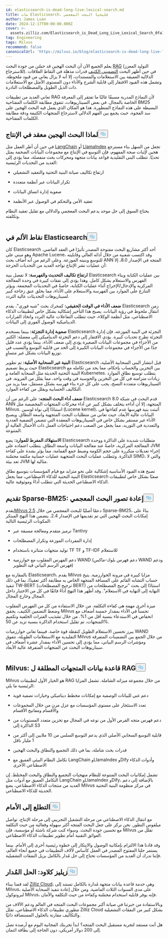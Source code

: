 ```yaml
---
id: elasticsearch-is-dead-long-live-lexical-search.md
title: مات Elasticsearch، فليحيا البحث المعجمي
author: James Luan
date: 2024-12-17T00:00:00.000Z
cover: >-
  assets.zilliz.com/Elasticsearch_is_Dead_Long_Live_Lexical_Search_0fa15cd6d7.png
tag: Engineering
tags: Milvus
recommend: false
canonicalUrl: 'https://milvus.io/blog/elasticsearch-is-dead-long-live-lexical-search.md'
---
```

<p>يعلم الجميع الآن أن البحث الهجين قد حسّن من جودة البحث <a href="https://zilliz.com/learn/Retrieval-Augmented-Generation">RAG</a> (التوليد المعزز للاسترجاع). في حين أظهر البحث <a href="https://zilliz.com/learn/sparse-and-dense-embeddings">التضميني الكثيف</a> قدرات مذهلة في التقاط العلاقات الدلالية العميقة بين الاستعلامات والمستندات، إلا أنه لا يزال يعاني من قيود ملحوظة. وتشمل هذه القيود الافتقار إلى قابلية الشرح والأداء دون المستوى الأمثل مع الاستعلامات ذات الذيل الطويل والمصطلحات النادرة.</p>
<p>تعاني العديد من تطبيقات RAG لأن النماذج المدربة مسبقًا غالبًا ما تفتقر إلى المعرفة الخاصة بالمجال. في بعض السيناريوهات، تتفوق مطابقة الكلمات المفتاحية BM25 البسيطة على هذه النماذج المتطورة. هذا هو المكان الذي يعمل فيه البحث الهجين على سد الفجوة، حيث يجمع بين الفهم الدلالي لاسترجاع المتجهات الكثيفة ودقة مطابقة الكلمات المفتاحية.</p>
<h2 id="Why-Hybrid-Search-is-Complex-in-Production" class="common-anchor-header">لماذا البحث الهجين معقد في الإنتاج<button data-href="#Why-Hybrid-Search-is-Complex-in-Production" class="anchor-icon" translate="no">
      <svg translate="no"
        aria-hidden="true"
        focusable="false"
        height="20"
        version="1.1"
        viewBox="0 0 16 16"
        width="16"
      >
        <path
          fill="#0092E4"
          fill-rule="evenodd"
          d="M4 9h1v1H4c-1.5 0-3-1.69-3-3.5S2.55 3 4 3h4c1.45 0 3 1.69 3 3.5 0 1.41-.91 2.72-2 3.25V8.59c.58-.45 1-1.27 1-2.09C10 5.22 8.98 4 8 4H4c-.98 0-2 1.22-2 2.5S3 9 4 9zm9-3h-1v1h1c1 0 2 1.22 2 2.5S13.98 12 13 12H9c-.98 0-2-1.22-2-2.5 0-.83.42-1.64 1-2.09V6.25c-1.09.53-2 1.84-2 3.25C6 11.31 7.55 13 9 13h4c1.45 0 3-1.69 3-3.5S14.5 6 13 6z"
        ></path>
      </svg>
    </button></h2><p>في حين أن أطر العمل مثل <a href="https://zilliz.com/learn/LangChain">LangChain</a> أو <a href="https://zilliz.com/learn/getting-started-with-llamaindex">LlamaIndex</a> تجعل من السهل بناء مسترجع هجين لإثبات صحة المفهوم، فإن التوسع في الإنتاج مع مجموعات البيانات الضخمة يمثل تحديًا. تتطلب البنى التقليدية قواعد بيانات متجهة ومحركات بحث منفصلة، مما يؤدي إلى العديد من التحديات الرئيسية:</p>
<ul>
<li><p>ارتفاع تكاليف صيانة البنية التحتية والتعقيد التشغيلي</p></li>
<li><p>تكرار البيانات عبر أنظمة متعددة</p></li>
<li><p>صعوبة إدارة اتساق البيانات</p></li>
<li><p>تعقيد الأمن والتحكم في الوصول عبر الأنظمة</p></li>
</ul>
<p>يحتاج السوق إلى حل موحد يدعم البحث المعجمي والدلالي مع تقليل تعقيد النظام وتكلفته.</p>
<p>
  <span class="img-wrapper">
    <img translate="no" src="https://assets.zilliz.com/elasticsearch_vs_milvus_5be6e2b69e.png" alt="" class="doc-image" id="" />
    <span></span>
  </span>
</p>
<h2 id="The-Pain-Points-of-Elasticsearch" class="common-anchor-header">نقاط الألم في Elasticsearch<button data-href="#The-Pain-Points-of-Elasticsearch" class="anchor-icon" translate="no">
      <svg translate="no"
        aria-hidden="true"
        focusable="false"
        height="20"
        version="1.1"
        viewBox="0 0 16 16"
        width="16"
      >
        <path
          fill="#0092E4"
          fill-rule="evenodd"
          d="M4 9h1v1H4c-1.5 0-3-1.69-3-3.5S2.55 3 4 3h4c1.45 0 3 1.69 3 3.5 0 1.41-.91 2.72-2 3.25V8.59c.58-.45 1-1.27 1-2.09C10 5.22 8.98 4 8 4H4c-.98 0-2 1.22-2 2.5S3 9 4 9zm9-3h-1v1h1c1 0 2 1.22 2 2.5S13.98 12 13 12H9c-.98 0-2-1.22-2-2.5 0-.83.42-1.64 1-2.09V6.25c-1.09.53-2 1.84-2 3.25C6 11.31 7.55 13 9 13h4c1.45 0 3-1.69 3-3.5S14.5 6 13 6z"
        ></path>
      </svg>
    </button></h2><p>كان Elasticsearch أحد أكثر مشاريع البحث مفتوحة المصدر تأثيرًا في العقد الماضي. وهو مبني على Apache Lucene، وقد اكتسب شعبية من خلال أدائه العالي وقابليته للتوسع وبنيته الموزعة. وعلى الرغم من أنه أضاف بحث ANN المتجه في الإصدار 8.0، إلا أن عمليات نشر الإنتاج تواجه العديد من التحديات الحرجة:</p>
<p><strong>ارتفاع تكاليف التحديث والفهرسة:</strong> لا تفصل بنية Elasticsearch بين عمليات الكتابة وبناء الفهرس والاستعلام بشكل كامل. وهذا يؤدي إلى نفقات كبيرة في وحدة المعالجة المركزية والإدخال/الإخراج أثناء عمليات الكتابة، خاصةً في التحديثات المجمعة. ويؤثر التنازع على الموارد بين الفهرسة والاستعلام على الأداء، مما يخلق عنق زجاجة كبير لسيناريوهات التحديثات عالية التردد.</p>
<p><strong>ضعف الأداء في الوقت الحقيقي:</strong> كمحرك بحث "شبه فوري"، يقدم Elasticsearch زمن انتقال ملحوظ في رؤية البيانات. يصبح هذا التأخير إشكالية بشكل خاص لتطبيقات الذكاء الاصطناعي، مثل أنظمة الوكلاء، حيث تتطلب التفاعلات عالية التردد واتخاذ القرارات الديناميكية الوصول الفوري إلى البيانات.</p>
<p><strong>صعوبة إدارة التجزئة:</strong> بينما يستخدم Elasticsearch التجزئة في البنية الموزعة، فإن إدارة التجزئة تطرح تحديات كبيرة. يؤدي الافتقار إلى دعم التجزئة الديناميكي إلى معضلة: الكثير من الأجزاء في مجموعات البيانات الصغيرة يؤدي إلى ضعف الأداء، بينما يؤدي عدد قليل جدًا من الأجزاء في مجموعات البيانات الكبيرة إلى الحد من قابلية التوسع والتسبب في توزيع البيانات بشكل غير متساوٍ.</p>
<p><strong>البنية غير السحابية الأصلية:</strong> تم تطوير Elasticsearch قبل انتشار البنى السحابية الأصلية، حيث يربط تصميم Elasticsearch بين التخزين والحساب بإحكام، مما يحد من تكامله مع البنية التحتية الحديثة مثل السحابة العامة و Kubernetes. يتطلب توسيع نطاق الموارد زيادات متزامنة في كل من التخزين والحوسبة في وقت واحد، مما يقلل من المرونة. في السيناريوهات متعددة النسخ، يجب على كل جزء بناء فهرسه بشكل مستقل، مما يزيد من التكاليف الحسابية ويقلل من كفاءة الموارد.</p>
<p><strong>ضعف أداء البحث المتجه:</strong> على الرغم من أن Elasticsearch 8.0 قدم البحث في شبكة ANN المتجهة، إلا أن أداءه يتخلف بشكل كبير عن أداء محركات المتجهات المخصصة مثل Milvus. استنادًا إلى نواة لوسين (Lucene kernel)، أثبتت بنية فهرسها عدم كفاءتها في البيانات عالية الأبعاد، حيث تعاني من متطلبات البحث المتجهية واسعة النطاق. ويصبح الأداء غير مستقر بشكل خاص في السيناريوهات المعقدة التي تتضمن التصفية العددية والتعددية في التوريد، مما يجعل من الصعب دعم احتياجات العمل ذات الأحمال العالية أو المتنوعة.</p>
<p><strong>الاستهلاك المفرط للموارد:</strong> يضع Elasticsearch متطلبات شديدة على الذاكرة ووحدة المعالجة المركزية، خاصةً عند معالجة البيانات واسعة النطاق. يتطلب اعتماده على JVM إجراء تعديلات متكررة على حجم الكومة وضبط جمع القمامة، مما يؤثر بشدة على كفاءة الذاكرة. وتتطلب عمليات البحث المتجهية عمليات حسابية مكثفة محسّنة SIMD، والتي لا تعد بيئة JVM مثالية لها.</p>
<p>تصبح هذه القيود الأساسية إشكالية على نحو متزايد مع قيام المؤسسات بتوسيع نطاق البنية التحتية للذكاء الاصطناعي، مما يجعل Elasticsearch صعبًا بشكل خاص لتطبيقات الذكاء الاصطناعي الحديثة التي تتطلب أداءً وموثوقية عالية.</p>
<h2 id="Introducing-Sparse-BM25-Reimagining-Lexical-Search" class="common-anchor-header">تقديم Sparse-BM25: إعادة تصور البحث المعجمي<button data-href="#Introducing-Sparse-BM25-Reimagining-Lexical-Search" class="anchor-icon" translate="no">
      <svg translate="no"
        aria-hidden="true"
        focusable="false"
        height="20"
        version="1.1"
        viewBox="0 0 16 16"
        width="16"
      >
        <path
          fill="#0092E4"
          fill-rule="evenodd"
          d="M4 9h1v1H4c-1.5 0-3-1.69-3-3.5S2.55 3 4 3h4c1.45 0 3 1.69 3 3.5 0 1.41-.91 2.72-2 3.25V8.59c.58-.45 1-1.27 1-2.09C10 5.22 8.98 4 8 4H4c-.98 0-2 1.22-2 2.5S3 9 4 9zm9-3h-1v1h1c1 0 2 1.22 2 2.5S13.98 12 13 12H9c-.98 0-2-1.22-2-2.5 0-.83.42-1.64 1-2.09V6.25c-1.09.53-2 1.84-2 3.25C6 11.31 7.55 13 9 13h4c1.45 0 3-1.69 3-3.5S14.5 6 13 6z"
        ></path>
      </svg>
    </button></h2><p>يقدم<a href="https://milvus.io/blog/introduce-milvus-2-5-full-text-search-powerful-metadata-filtering-and-more.md">Milvus 2.5</a> دعمًا أصليًا للبحث المعجمي من خلال Sparse-BM25، بناءً على إمكانات البحث الهجين التي تم تقديمها في الإصدار 2.4. يتضمن هذا النهج المبتكر المكونات الرئيسية التالية:</p>
<ul>
<li><p>ترميز متقدم ومعالجة مسبقة عبر Tantivy</p></li>
<li><p>إدارة المفردات الموزعة وتكرار المصطلحات</p></li>
<li><p>توليد متجهات متناثرة باستخدام TF TF و TF-IDF للاستعلام</p></li>
<li><p>دعم الفهرس المقلوب مع خوارزمية WAND (دعم فهرس بلوك-ماكس WAND ودعم فهرس الرسم البياني قيد التطوير)</p></li>
</ul>
<p>بالمقارنة مع Elasticsearch، يقدم Milvus مزايا كبيرة في مرونة الخوارزمية. يتيح حساب التشابه القائم على المسافة المتجهة الخاص به مطابقة أكثر تعقيدًا، بما في ذلك تنفيذ TW-BERT (ترجيح المصطلحات BERT) استنادًا إلى بحث "ترجيح المصطلحات من النهاية إلى النهاية في الاستعلام". وقد أظهر هذا النهج أداءً فائقًا في كل من الاختبار داخل المجال وخارج المجال.</p>
<p>ميزة أخرى مهمة هي كفاءة التكلفة. من خلال الاستفادة من كل من الفهرس المقلوب وضغط التضمين الكثيف، يحقق Milvus تحسناً في الأداء بمقدار خمسة أضعاف مع انخفاض في الاستدعاء بنسبة أقل من 1%. من خلال تشذيب الفترات الخلفية وتكميم المتجهات، تم تقليل استخدام الذاكرة بنسبة تزيد عن 50%.</p>
<p>يبرز تحسين الاستعلام الطويل كنقطة قوة خاصة. فبينما تعاني خوارزميات WAND التقليدية مع الاستعلامات الطويلة، تتفوق Milvus من خلال الجمع بين التضمينات المتفرقة ومؤشرات الرسم البياني، مما يؤدي إلى تحسين الأداء بمقدار عشرة أضعاف في سيناريوهات البحث عن المتجهات المتفرقة عالية الأبعاد.</p>
<p>
  <span class="img-wrapper">
    <img translate="no" src="https://assets.zilliz.com/document_in_and_out_b84771bec4.png" alt="" class="doc-image" id="" />
    <span></span>
  </span>
</p>
<h2 id="Milvus-The-Ultimate-Vector-Database-for-RAG" class="common-anchor-header">Milvus: قاعدة بيانات المتجهات المطلقة ل RAG<button data-href="#Milvus-The-Ultimate-Vector-Database-for-RAG" class="anchor-icon" translate="no">
      <svg translate="no"
        aria-hidden="true"
        focusable="false"
        height="20"
        version="1.1"
        viewBox="0 0 16 16"
        width="16"
      >
        <path
          fill="#0092E4"
          fill-rule="evenodd"
          d="M4 9h1v1H4c-1.5 0-3-1.69-3-3.5S2.55 3 4 3h4c1.45 0 3 1.69 3 3.5 0 1.41-.91 2.72-2 3.25V8.59c.58-.45 1-1.27 1-2.09C10 5.22 8.98 4 8 4H4c-.98 0-2 1.22-2 2.5S3 9 4 9zm9-3h-1v1h1c1 0 2 1.22 2 2.5S13.98 12 13 12H9c-.98 0-2-1.22-2-2.5 0-.83.42-1.64 1-2.09V6.25c-1.09.53-2 1.84-2 3.25C6 11.31 7.55 13 9 13h4c1.45 0 3-1.69 3-3.5S14.5 6 13 6z"
        ></path>
      </svg>
    </button></h2><p>Milvus هو الخيار الأول لتطبيقات RAG من خلال مجموعة ميزاته الشاملة. تشمل المزايا الرئيسية ما يلي:</p>
<ul>
<li><p>دعم غني للبيانات الوصفية مع إمكانات مخطط ديناميكي وخيارات تصفية قوية</p></li>
<li><p>تعدد الاستئجار على مستوى المؤسسات مع عزل مرن من خلال المجموعات والأقسام ومفاتيح الأقسام</p></li>
<li><p>دعم فهرس متجه القرص الأول من نوعه في المجال مع تخزين متعدد المستويات من الذاكرة إلى S3</p></li>
<li><p>قابلية التوسع السحابي الأصلي الذي يدعم التوسع السلس من 10 ملايين إلى أكثر من 1 مليار ناقل</p></li>
<li><p>قدرات بحث شاملة، بما في ذلك التجميع والنطاق والبحث الهجين</p></li>
<li><p>تكامل النظام البيئي العميق مع LangChain وLlamaIndex وDify وأدوات الذكاء الاصطناعي الأخرى</p></li>
</ul>
<p>تشمل إمكانيات البحث المتنوعة للنظام منهجيات التجميع والنطاق والبحث المختلط. إن التكامل العميق مع أدوات مثل LangChain وLlamaIndex وDify، بالإضافة إلى دعم العديد من منتجات الذكاء الاصطناعي، يضع Milvus في مركز منظومة البنية التحتية الحديثة للذكاء الاصطناعي.</p>
<h2 id="Looking-Forward" class="common-anchor-header">التطلع إلى الأمام<button data-href="#Looking-Forward" class="anchor-icon" translate="no">
      <svg translate="no"
        aria-hidden="true"
        focusable="false"
        height="20"
        version="1.1"
        viewBox="0 0 16 16"
        width="16"
      >
        <path
          fill="#0092E4"
          fill-rule="evenodd"
          d="M4 9h1v1H4c-1.5 0-3-1.69-3-3.5S2.55 3 4 3h4c1.45 0 3 1.69 3 3.5 0 1.41-.91 2.72-2 3.25V8.59c.58-.45 1-1.27 1-2.09C10 5.22 8.98 4 8 4H4c-.98 0-2 1.22-2 2.5S3 9 4 9zm9-3h-1v1h1c1 0 2 1.22 2 2.5S13.98 12 13 12H9c-.98 0-2-1.22-2-2.5 0-.83.42-1.64 1-2.09V6.25c-1.09.53-2 1.84-2 3.25C6 11.31 7.55 13 9 13h4c1.45 0 3-1.69 3-3.5S14.5 6 13 6z"
        ></path>
      </svg>
    </button></h2><p>مع انتقال الذكاء الاصطناعي من مرحلة التشغيل التجريبي إلى مرحلة الإنتاج، تواصل ميلفوس التطور. نحن نركز على جعل البحث المتجه أكثر سهولة وفعالية من حيث التكلفة مع تحسين جودة البحث. وسواء كنت شركة ناشئة أو مؤسسة، فإن Milvus تقلل من العوائق التقنية أمام تطوير تطبيقات الذكاء الاصطناعي.</p>
<p>وقد قادنا هذا الالتزام بإمكانية الوصول والابتكار إلى خطوة رئيسية أخرى إلى الأمام. بينما يستمر حلنا المفتوح المصدر في العمل كأساس لآلاف التطبيقات في جميع أنحاء العالم، فإننا ندرك أن العديد من المؤسسات تحتاج إلى حل مُدار بالكامل يزيل النفقات التشغيلية.</p>
<h2 id="Zilliz-Cloud-The-Managed-Solution" class="common-anchor-header">زيليز كلاود: الحل المُدار<button data-href="#Zilliz-Cloud-The-Managed-Solution" class="anchor-icon" translate="no">
      <svg translate="no"
        aria-hidden="true"
        focusable="false"
        height="20"
        version="1.1"
        viewBox="0 0 16 16"
        width="16"
      >
        <path
          fill="#0092E4"
          fill-rule="evenodd"
          d="M4 9h1v1H4c-1.5 0-3-1.69-3-3.5S2.55 3 4 3h4c1.45 0 3 1.69 3 3.5 0 1.41-.91 2.72-2 3.25V8.59c.58-.45 1-1.27 1-2.09C10 5.22 8.98 4 8 4H4c-.98 0-2 1.22-2 2.5S3 9 4 9zm9-3h-1v1h1c1 0 2 1.22 2 2.5S13.98 12 13 12H9c-.98 0-2-1.22-2-2.5 0-.83.42-1.64 1-2.09V6.25c-1.09.53-2 1.84-2 3.25C6 11.31 7.55 13 9 13h4c1.45 0 3-1.69 3-3.5S14.5 6 13 6z"
        ></path>
      </svg>
    </button></h2><p>لقد قمنا ببناء <a href="https://zilliz.com/cloud">Zilliz Cloud</a>، وهي خدمة قاعدة بيانات متجهة مُدارة بالكامل تستند إلى Milvus، على مدى السنوات الثلاث الماضية. ومن خلال إعادة تنفيذ السحابة الأصلية لبروتوكول Milvus، فإنه يوفر قابلية استخدام محسّنة وكفاءة من حيث التكلفة والأمان.</p>
<p>وبالاستفادة من خبرتنا في صيانة أكبر مجموعات البحث المتجه في العالم ودعم الآلاف من مطوري تطبيقات الذكاء الاصطناعي، تقلل Zilliz Cloud بشكل كبير من النفقات التشغيلية والتكاليف مقارنة بالحلول المستضافة ذاتيًا.</p>
<p>هل أنت مستعد لتجربة مستقبل البحث المتجه؟ ابدأ تجربتك المجانية اليوم مع أرصدة تصل إلى 200 دولار أمريكي، دون الحاجة إلى بطاقة ائتمان.</p>
